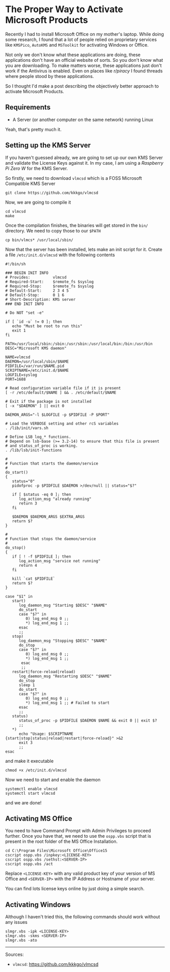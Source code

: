 # The Proper Way to Activate Microsoft Products

Recently I had to install Microsoft Office on my mother's laptop.
While doing some research, I found that a lot of people relied on proprietary services like `KMSPico`, `AutoKMS` and `MSToolkit` for activating Windows or Office.

Not only we don't know what these applications are doing, these applications don't have an official website of sorts. So you don't know what you are downloading.
To make matters worse, these applications just don't work if the Antivirus is enabled.
Even on places like *r/piracy* I found threads where people stood by these applications.

So I thought I'd make a post describing the objectively better approach to activate Microsoft Products.

## Requirements

- A Server (or another computer on the same network) running Linux

Yeah, that's pretty much it.

## Setting up the KMS Server

If you haven't guessed already, we are going to set up our own KMS Server and validate the License Keys against it.
In my case, I am using a *Raspberry Pi Zero W* for the KMS Server.

So firstly, we need to download `vlmcsd` which is a FOSS Microsoft Compatible KMS Server
```
git clone https://github.com/kkkgo/vlmcsd
```

Now, we are going to compile it
```
cd vlmcsd
make
```

Once the compilation finishes, the binaries will get stored in the `bin/` directory. We need to copy those to our `$PATH`
```
cp bin/vlmcs* /usr/local/sbin/
```

Now that the server has been installed, lets make an init script for it. Create a file `/etc/init.d/vlmcsd` with the following contents
```
#!/bin/sh

### BEGIN INIT INFO
# Provides:          vlmcsd
# Required-Start:    $remote_fs $syslog
# Required-Stop:     $remote_fs $syslog
# Default-Start:     2 3 4 5
# Default-Stop:      0 1 6
# Short-Description: KMS server
### END INIT INFO

# Do NOT "set -e"

if [ `id -u` != 0 ]; then
   echo "Must be root to run this"
   exit 1
fi

PATH=/usr/local/sbin:/sbin:/usr/sbin:/usr/local/bin:/bin:/usr/bin
DESC="Microsoft KMS daemon"

NAME=vlmcsd
DAEMON=/usr/local/sbin/$NAME
PIDFILE=/var/run/$NAME.pid
SCRIPTNAME=/etc/init.d/$NAME
LOGFILE=syslog
PORT=1688

# Read configuration variable file if it is present
[ -r /etc/default/$NAME ] && . /etc/default/$NAME

# Exit if the package is not installed
[ -x "$DAEMON" ] || exit 0

DAEMON_ARGS="-l $LOGFILE -p $PIDFILE -P $PORT"

# Load the VERBOSE setting and other rcS variables
. /lib/init/vars.sh

# Define LSB log_* functions.
# Depend on lsb-base (>= 3.2-14) to ensure that this file is present
# and status_of_proc is working.
. /lib/lsb/init-functions

#
# Function that starts the daemon/service
#
do_start()
{
   status="0"
   pidofproc -p $PIDFILE $DAEMON >/dev/null || status="$?"

   if [ $status -eq 0 ]; then
      log_action_msg "already running"
      return 3
   fi

   $DAEMON $DAEMON_ARGS $EXTRA_ARGS
   return $?
}

#
# Function that stops the daemon/service
#
do_stop()
{
   if [ ! -f $PIDFILE ]; then
      log_action_msg "service not running"
      return 4
   fi

   kill `cat $PIDFILE`
   return $?
}

case "$1" in
   start)
      log_daemon_msg "Starting $DESC" "$NAME"
      do_start
      case "$?" in
         0) log_end_msg 0 ;;
         *) log_end_msg 1 ;;
      esac
      ;;
   stop)
      log_daemon_msg "Stopping $DESC" "$NAME"
      do_stop
      case "$?" in
         0) log_end_msg 0 ;;
         *) log_end_msg 1 ;;
       esac
       ;;
   restart|force-reload|reload)
      log_daemon_msg "Restarting $DESC" "$NAME"
      do_stop
      sleep 1
      do_start
      case "$?" in
         0) log_end_msg 0 ;;
         *) log_end_msg 1 ;; # Failed to start
      esac
      ;;
   status)
      status_of_proc -p $PIDFILE $DAEMON $NAME && exit 0 || exit $?
      ;;
   *)
      echo "Usage: $SCRIPTNAME {start|stop|status|reload|restart|force-reload}" >&2
      exit 3
      ;;
esac
```

and make it executable
```
chmod +x /etc/init.d/vlmcsd
```

Now we need to start and enable the daemon
```
systemctl enable vlmcsd
systemctl start vlmcsd
```

and we are done!

## Activating MS Office

You need to have Command Prompt with Admin Privileges to proceed further.
Once you have that, we need to use the `ospp.vbs` script that is present in the root folder of the MS Office Installation.
```
cd C:\Program Files\Microsoft Office\Office15
cscript ospp.vbs /inpkey:<LICENSE-KEY>
cscript ospp.vbs /sethst:<SERVER-IP>
cscript ospp.vbs /act
```

Replace `<LICENSE-KEY>` with any valid product key of your version of MS Office and `<SERVER-IP>` with the IP Address or Hostname of your server.

You can find lots license keys online by just doing a simple search.

## Activating Windows

Although I haven't tried this, the following commands should work without any issues
```
slmgr.vbs -ipk <LICENSE-KEY>
slmgr.vbs -skms <SERVER-IP>
slmgr.vbs -ato
```

---

Sources:

- `vlmcsd`: <https://github.com/kkkgo/vlmcsd>
